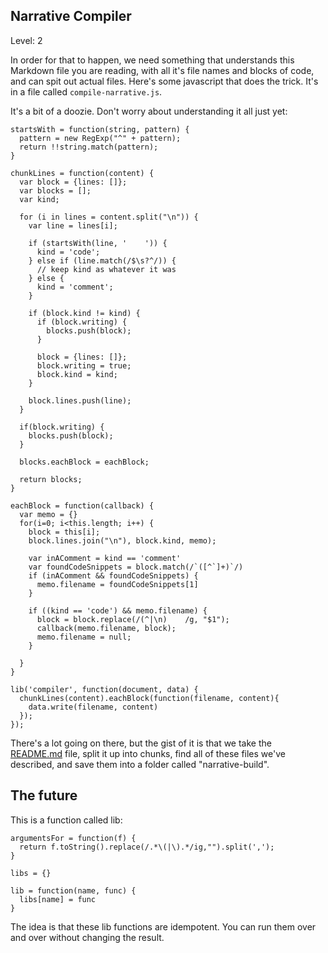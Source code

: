 Narrative Compiler
------------------

Level: 2

In order for that to happen, we need something that understands this Markdown file you are reading, with all it's file names and blocks of code, and can spit out actual files. Here's some javascript that does the trick. It's in a file called `compile-narrative.js`.

It's a bit of a doozie. Don't worry about understanding it all just yet:

    startsWith = function(string, pattern) {
      pattern = new RegExp("^" + pattern);
      return !!string.match(pattern);
    }

    chunkLines = function(content) {
      var block = {lines: []};
      var blocks = [];
      var kind;

      for (i in lines = content.split("\n")) {
        var line = lines[i];

        if (startsWith(line, '    ')) { 
          kind = 'code';
        } else if (line.match(/$\s?^/)) {
          // keep kind as whatever it was
        } else {
          kind = 'comment';
        }

        if (block.kind != kind) {
          if (block.writing) {
            blocks.push(block);
          }

          block = {lines: []};
          block.writing = true;
          block.kind = kind;
        }

        block.lines.push(line);
      }

      if(block.writing) {
        blocks.push(block);
      }

      blocks.eachBlock = eachBlock;

      return blocks;
    }

    eachBlock = function(callback) {
      var memo = {}
      for(i=0; i<this.length; i++) {
        block = this[i];
        block.lines.join("\n"), block.kind, memo);

        var inAComment = kind == 'comment'
        var foundCodeSnippets = block.match(/`([^`]+)`/)
        if (inAComment && foundCodeSnippets) {
          memo.filename = foundCodeSnippets[1]
        }

        if ((kind == 'code') && memo.filename) {
          block = block.replace(/(^|\n)    /g, "$1");
          callback(memo.filename, block);        
          memo.filename = null;
        }

      }
    }

    lib('compiler', function(document, data) {
      chunkLines(content).eachBlock(function(filename, content){
        data.write(filename, content)
      });
    });


There's a lot going on there, but the gist of it is that we take the [README.md](README.md) file, split it up into chunks, find all of these files we've described, and save them into a folder called "narrative-build".

The future
----------

This is a function called lib:

    argumentsFor = function(f) {
      return f.toString().replace(/.*\(|\).*/ig,"").split(',');
    }

    libs = {}

    lib = function(name, func) {
      libs[name] = func
    }

The idea is that these lib functions are idempotent. You can run them over and over without changing the result.
